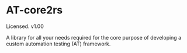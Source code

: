 # AT-core2rs
Licensed. v1.00

A library for all your needs required for the core purpose of developing a custom automation testing (AT) framework.
